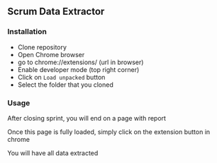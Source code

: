 ## Scrum Data Extractor

### Installation

- Clone repository
- Open Chrome browser
- go to chrome://extensions/ (url in browser)
- Enable developer mode (top right corner)
- Click on `Load unpacked` button
- Select the folder that you cloned

### Usage

After closing sprint, you will end on a page with report

Once this page is fully loaded, simply click on the extension button in chrome

You will have all data extracted

